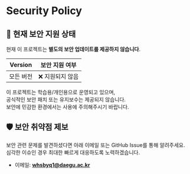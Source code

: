 # Security Policy

## 📌 현재 보안 지원 상태

현재 이 프로젝트는 **별도의 보안 업데이트를 제공하지 않습니다**.

| Version | 보안 지원 여부 |
|---------|----------------|
| 모든 버전 | ❌ 지원되지 않음 |

이 프로젝트는 학습용/개인용으로 운영되고 있으며,  
공식적인 보안 패치 또는 유지보수는 제공되지 않습니다.  
보안에 민감한 환경에서는 사용에 주의해주시기 바랍니다.

## 🛡️ 보안 취약점 제보

보안 관련 문제를 발견하셨다면 아래 이메일 또는 GitHub Issue를 통해 알려주세요.  
심각한 이슈인 경우 최대한 빠르게 대응하도록 노력하겠습니다.

- 이메일: **whsbyq1@daegu.ac.kr**
